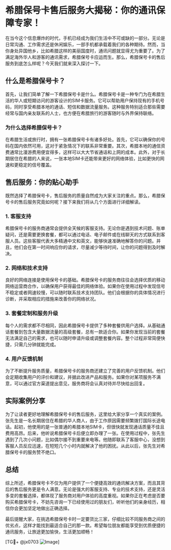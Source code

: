 # 希腊保号卡售后服务大揭秘：你的通讯保障专家！

在当今这个信息爆炸的时代，手机已经成为我们生活中不可或缺的一部分。无论是日常沟通、工作需求还是休闲娱乐，一部手机都承载着我们的各种期待。然而，当你身处异国他乡，比如希腊这样的美丽国度时，通讯问题就显得尤为重要了。为了满足海外华人和游客的通讯需求，希腊保号卡应运而生。那么，希腊保号卡的售后服务到底怎么样呢？今天我们就来深入探讨一下。

## 什么是希腊保号卡？

首先，让我们简单了解一下希腊保号卡是什么。希腊保号卡是一种专门为在希腊生活的华人或短期访问的游客设计的SIM卡服务。它可以帮助用户保持现有的手机号码，同时享受希腊本地的通话、短信和数据流量服务。这种服务特别适合那些需要经常与国内亲友联系的人士，也方便在希腊旅行的游客随时与外界保持联络。

### 为什么选择希腊保号卡？

在希腊生活或旅行时，拥有一张希腊保号卡有诸多好处。首先，它可以确保你的号码在国内依然可用，这对于紧急情况下的联系非常重要。其次，希腊本地的通信资费通常比漫游费用便宜得多，这样可以大大节省通话和上网的成本。此外，对于长期居住在希腊的人来说，一张本地SIM卡还能带来更好的网络体验，比如更快的网速和更稳定的信号覆盖。

## 售后服务：你的贴心助手

既然选择了希腊保号卡，售后服务的质量自然成为大家关注的重点。那么，希腊保号卡的售后服务究竟如何呢？接下来我们将从几个方面进行详细解读。

### 1. 客服支持

希腊保号卡的服务商通常会提供全天候的客服支持。无论你是遇到技术问题、账单疑问，还是需要更换套餐，都可以通过电话、电子邮件或在线聊天的方式联系到客服人员。这些客服代表大多精通中文和英文，能够快速准确地解答你的问题。并且，他们会在第一时间响应你的请求，尽量减少等待时间，让你的问题得到及时解决。

### 2. 网络和技术支持

良好的网络连接是使用保号卡的基础。希腊保号卡的服务商往往会选择优质的移动网络运营商合作，以确保用户获得最佳的网络体验。如果你在使用过程中发现信号不稳定或者网速较慢，可以随时联系技术支持团队。他们会根据你的具体情况进行诊断，并采取相应的措施来改善你的网络状况。

### 3. 套餐定制和服务升级

每个人的需求都不尽相同，因此希腊保号卡提供了多种套餐供用户选择。从基础通话套餐到包含大量数据流量的高级套餐，总有一款适合你。如果你发现当前的套餐无法满足自己的需求，也可以随时申请升级或调整套餐内容。整个过程非常简便快捷，只需几分钟就能完成。

### 4. 用户反馈机制

为了不断提升服务质量，希腊保号卡的服务商还建立了完善的用户反馈机制。他们会定期收集用户的评价和建议，并据此改进产品和服务。如果你对某项服务不满意，可以通过官方渠道提出意见，服务商将会认真对待并尽快给出回复。

## 实际案例分享

为了让读者更好地理解希腊保号卡的售后服务，这里给大家分享一个真实的案例。张先生是一名长期居住在希腊的华人商人，由于工作原因需要频繁拨打国际长途电话。起初，他使用的是一张普通的希腊本地SIM卡，但很快就发现通话质量不佳且费用高昂。后来，他听说希腊保号卡后便立即办理了一张。在使用过程中，张先生遇到了几次小问题，比如偶尔接不到重要来电等。他随即联系了客服中心，没想到客服人员反应迅速，在短短几个小时内就解决了他的困扰。从此以后，张先生对希腊保号卡的服务赞不绝口。

## 总结

综上所述，希腊保号卡不仅为用户提供了一个便捷高效的通讯解决方案，而且其背后的售后服务更是令人满意。无论是强大的客服支持、专业的技术支持，还是灵活多变的套餐选择，都体现了服务商对用户体验的高度重视。如果你正在考虑是否要购买希腊保号卡，不妨先咨询一下已经使用过的朋友们，听听他们的亲身经历，相信你会更加坚定地做出正确选择。

最后提醒大家，在挑选希腊保号卡时一定要货比三家，仔细比较不同服务商之间的优劣点，这样才能找到最适合自己的那一款。希望每位朋友都能享受到优质便捷的通讯服务，让旅途更加愉快，生活更加顺畅！

[TG💪+ @jx0703 ![Image](https://github.com/user-attachments/assets/dbca1d08-cadb-493c-b0ec-ad6f7a83f270)]
